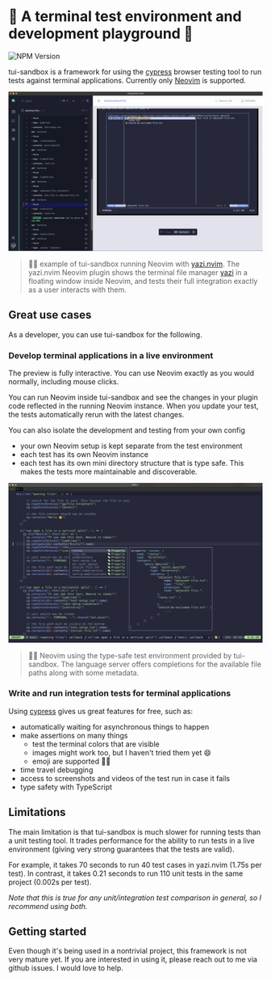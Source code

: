 # 🧪 A terminal test environment and development playground 🛝

![NPM Version](https://img.shields.io/npm/v/%40tui-sandbox%2Flibrary)

tui-sandbox is a framework for using the [cypress](https://www.cypress.io/) browser testing tool to run tests against
terminal applications. Currently only [Neovim](https://github.com/neovim/neovim) is supported.

![example of tui-sandbox being used in [yazi.nvim](https://github.com/mikavilpas/yazi.nvim) tests](documentation/images/yazi-example.webp)

> ☝🏻 example of tui-sandbox running Neovim with [yazi.nvim](https://github.com/mikavilpas/yazi.nvim). The yazi.nvim
> Neovim plugin shows the terminal file manager [yazi](https://github.com/sxyazi/yazi/) in a floating window inside
> Neovim, and tests their full integration exactly as a user interacts with them.

## Great use cases

As a developer, you can use tui-sandbox for the following.

### Develop terminal applications in a live environment

The preview is fully interactive. You can use Neovim exactly as you would normally, including mouse clicks.

You can run Neovim inside tui-sandbox and see the changes in your plugin code reflected in the running Neovim instance.
When you update your test, the tests automatically rerun with the latest changes.

You can also isolate the development and testing from your own config

- your own Neovim setup is kept separate from the test environment
- each test has its own Neovim instance
- each test has its own mini directory structure that is type safe. This makes the tests more maintainable and
  discoverable.

![example of a type-safe test environment in tui-sandbox](documentation/images/type-safe-test-environment-example.webp)

> ☝🏻 Neovim using the type-safe test environment provided by tui-sandbox. The language server offers completions for the
> available file paths along with some metadata.

### Write and run integration tests for terminal applications

Using [cypress](https://www.cypress.io/) gives us great features for free, such as:

- automatically waiting for asynchronous things to happen
- make assertions on many things
  - test the terminal colors that are visible
  - images might work too, but I haven't tried them yet 😄
  - emoji are supported 👍🏻
- time travel debugging
- access to screenshots and videos of the test run in case it fails
- type safety with TypeScript

## Limitations

The main limitation is that tui-sandbox is much slower for running tests than a unit testing tool. It trades performance
for the ability to run tests in a live environment (giving very strong guarantees that the tests are valid).

For example, it takes 70 seconds to run 40 test cases in yazi.nvim (1.75s per test). In contrast, it takes 0.21 seconds
to run 110 unit tests in the same project (0.002s per test).

_Note that this is true for any unit/integration test comparison in general, so I recommend using both._

## Getting started

Even though it's being used in a nontrivial project, this framework is not very mature yet. If you are interested in
using it, please reach out to me via github issues. I would love to help.

